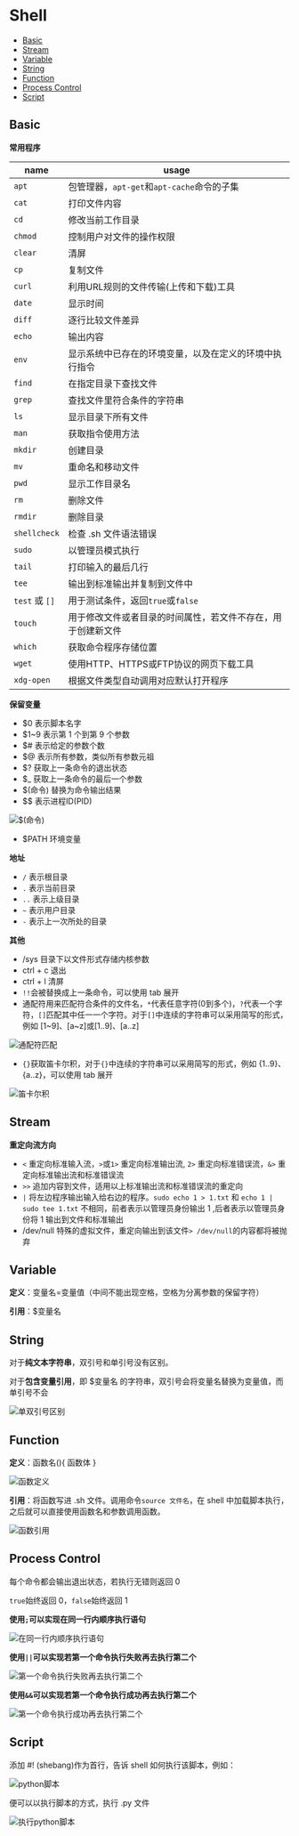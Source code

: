 # Shell

- [Basic](#basic)
- [Stream](#stream)
- [Variable](#variable)
- [String](#string)
- [Function](#function)
- [Process Control](#process-control)
- [Script](#script)


## Basic

**常用程序**

|name|usage|
|---|---|
|`apt`|包管理器，`apt-get`和`apt-cache`命令的子集|
|`cat`|打印文件内容|
|`cd`|修改当前工作目录|
|`chmod`|控制用户对文件的操作权限
|`clear`|清屏|
|`cp`|复制文件|
|`curl`|利用URL规则的文件传输(上传和下载)工具|
|`date`|显示时间|
|`diff`|逐行比较文件差异|
|`echo`|输出内容|
|`env`|显示系统中已存在的环境变量，以及在定义的环境中执行指令|
|`find`|在指定目录下查找文件|
|`grep`|查找文件里符合条件的字符串|
|`ls`|显示目录下所有文件|
|`man`|获取指令使用方法|
|`mkdir`|创建目录|
|`mv`|重命名和移动文件|
|`pwd`|显示工作目录名|
|`rm`|删除文件|
|`rmdir`| 删除目录|
|`shellcheck`|检查 .sh 文件语法错误|
|`sudo`|以管理员模式执行|
|`tail`|打印输入的最后几行|
|`tee`|输出到标准输出并复制到文件中|
|`test` 或 `[]`|用于测试条件，返回`true`或`false`|
|`touch`|用于修改文件或者目录的时间属性，若文件不存在，用于创建新文件|
|`which`|获取命令程序存储位置|
|`wget`|使用HTTP、HTTPS或FTP协议的网页下载工具|
|`xdg-open`|根据文件类型自动调用对应默认打开程序|


**保留变量**

* $0 表示脚本名字
* $1~9 表示第 1 个到第 9 个参数
* $# 表示给定的参数个数
* $@ 表示所有参数，类似所有参数元祖
* $? 获取上一条命令的退出状态
* $_ 获取上一条命令的最后一个参数
* $(命令) 替换为命令输出结果 
* $$ 表示进程ID(PID)

![$(命令)](img/%24(%E5%91%BD%E4%BB%A4).png)

* $PATH 环境变量

**地址**

* `/` 表示根目录
* `.` 表示当前目录
* `..` 表示上级目录
* `~` 表示用户目录
* `-` 表示上一次所处的目录


**其他**

* /sys 目录下以文件形式存储内核参数
* ctrl + c 退出
* ctrl + l 清屏
* `!!`会被替换成上一条命令，可以使用 tab 展开
* 通配符用来匹配符合条件的文件名，`*`代表任意字符(0到多个)，`?`代表一个字符，`[]`匹配其中任一一个字符。对于`[]`中连续的字符串可以采用简写的形式，例如 [1\~9]、[a~z]或[1..9]、[a..z]

![通配符匹配](img/%E9%80%9A%E9%85%8D%E7%AC%A6%E5%8C%B9%E9%85%8D.png)

* `{}`获取笛卡尔积，对于`{}`中连续的字符串可以采用简写的形式，例如 {1..9}、{a..z}，可以使用 tab 展开

![笛卡尔积](img/%E7%AC%9B%E5%8D%A1%E5%B0%94%E7%A7%AF.png)


## Stream

**重定向流方向**

* `<` 重定向标准输入流，`>`或`1>` 重定向标准输出流, `2>` 重定向标准错误流，`&>` 重定向标准输出流和标准错误流
* `>>` 追加内容到文件，适用以上标准输出流和标准错误流的重定向
* `|` 将左边程序输出输入给右边的程序。`sudo echo 1 > 1.txt` 和 `echo 1 | sudo tee 1.txt` 不相同，前者表示以管理员身份输出 1 ,后者表示以管理员身份将 1 输出到文件和标准输出
* /dev/null 特殊的虚拟文件，重定向输出到该文件`> /dev/null`的内容都将被抛弃
  
## Variable

**定义**：变量名=变量值（中间不能出现空格，空格为分离参数的保留字符）

**引用**：$变量名

## String

对于**纯文本字符串**，双引号和单引号没有区别。

对于**包含变量引用**，即 $变量名 的字符串，双引号会将变量名替换为变量值，而单引号不会

![单双引号区别](img/单双引号区别.png)

## Function

**定义**：函数名(){
    函数体
    }


![函数定义](img/%E5%87%BD%E6%95%B0%E5%AE%9A%E4%B9%89.png)

**引用**：将函数写进 .sh 文件。调用命令`source 文件名`，在 shell 中加载脚本执行，之后就可以直接使用函数名和参数调用函数。

![函数引用](img/%E5%87%BD%E6%95%B0%E5%BC%95%E7%94%A8.png)

## Process Control

每个命令都会输出退出状态，若执行无错则返回 0

`true`始终返回 0，`false`始终返回 1

**使用`;`可以实现在同一行内顺序执行语句**

![在同一行内顺序执行语句](img/%E5%9C%A8%E5%90%8C%E4%B8%80%E8%A1%8C%E5%86%85%E9%A1%BA%E5%BA%8F%E6%89%A7%E8%A1%8C%E8%AF%AD%E5%8F%A5.png)

**使用`||`可以实现若第一个命令执行失败再去执行第二个**

![第一个命令执行失败再去执行第二个](img/%E7%AC%AC%E4%B8%80%E4%B8%AA%E5%91%BD%E4%BB%A4%E6%89%A7%E8%A1%8C%E5%A4%B1%E8%B4%A5%E5%86%8D%E5%8E%BB%E6%89%A7%E8%A1%8C%E7%AC%AC%E4%BA%8C%E4%B8%AA.png)

**使用`&&`可以实现若第一个命令执行成功再去执行第二个**

![第一个命令执行成功再去执行第二个](img/%E7%AC%AC%E4%B8%80%E4%B8%AA%E5%91%BD%E4%BB%A4%E6%89%A7%E8%A1%8C%E6%88%90%E5%8A%9F%E5%86%8D%E5%8E%BB%E6%89%A7%E8%A1%8C%E7%AC%AC%E4%BA%8C%E4%B8%AA.png)

## Script

添加 #! (shebang)作为首行，告诉 shell 如何执行该脚本，例如：

![python脚本](img/python%E8%84%9A%E6%9C%AC.png)

便可以以执行脚本的方式，执行 .py 文件

![执行python脚本](img/%E6%89%A7%E8%A1%8Cpython%E8%84%9A%E6%9C%AC.png)
